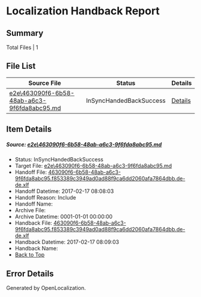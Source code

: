# <a name='report-top'></a> Localization Handback Report

## Summary
 Total Files | 1

## File List
 Source File | Status | Details 
 ----------- | ------ | ------- 
 [e2e\463090f6-6b58-48ab-a6c3-9f6fda8abc95.md](https://github.com/OpenLocalizationTestOrg/ol-test0/blob/8e285d777cd23ad80009a32d223fbe31f4f647ce/e2e/463090f6-6b58-48ab-a6c3-9f6fda8abc95.md) | InSyncHandedBackSuccess | [Details](#d10b0584559b2a4f18694990851e608d610a67573)

## Item Details
##### <a name='d10b0584559b2a4f18694990851e608d610a67573'></a> Source: [e2e\463090f6-6b58-48ab-a6c3-9f6fda8abc95.md](https://github.com/OpenLocalizationTestOrg/ol-test0/blob/8e285d777cd23ad80009a32d223fbe31f4f647ce/e2e/463090f6-6b58-48ab-a6c3-9f6fda8abc95.md)
* Status: InSyncHandedBackSuccess
* Target File: [e2e\463090f6-6b58-48ab-a6c3-9f6fda8abc95.md](https://github.com/OpenLocalizationTestOrg/ol-test4-dede/blob/0f870a23e32ac14846ad2640e8bb1063c9aa17ef/e2e/463090f6-6b58-48ab-a6c3-9f6fda8abc95.md)
* Handoff File: [463090f6-6b58-48ab-a6c3-9f6fda8abc95.f853389c3949ad0ad88f9ca6dd2060afa7864dbb.de-de.xlf](https://github.com/OpenLocalizationTestOrg/ol-test4-handoff/blob/59fa5b65d84a589c507f872607a89defa760f2fd/ol-handoff/OpenLocalizationTestOrg/ol-test4-dede/xinjiang/ht/463090f6-6b58-48ab-a6c3-9f6fda8abc95.f853389c3949ad0ad88f9ca6dd2060afa7864dbb.de-de.xlf)
* Handoff Datetime: 2017-02-17 08:08:03
* Handoff Reason: Include
* Handoff Name: 
* Archive File: 
* Archive Datetime: 0001-01-01 00:00:00
* Handback File: [463090f6-6b58-48ab-a6c3-9f6fda8abc95.f853389c3949ad0ad88f9ca6dd2060afa7864dbb.de-de.xlf](https://github.com/OpenLocalizationTestOrg/ol-test4-handback/blob/04fa79594916ea7e575a73045ee3461b81ac50f7/ol-handback/OpenLocalizationTestOrg/ol-test4-dede/xinjiang/ht/463090f6-6b58-48ab-a6c3-9f6fda8abc95.f853389c3949ad0ad88f9ca6dd2060afa7864dbb.de-de.xlf)
* Handback Datetime: 2017-02-17 08:09:03
* Handback Name: 
* [Back to Top](#report-top)


## Error Details

Generated by OpenLocalization.
